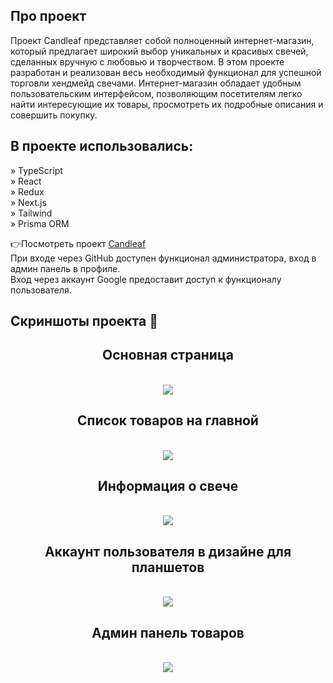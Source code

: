 ## Про проект 
Проект Candleaf представляет собой полноценный интернет-магазин, который предлагает широкий выбор уникальных и красивых свечей, сделанных вручную с любовью и творчеством. 
В этом проекте разработан и реализован весь необходимый функционал для успешной торговли хендмейд свечами.
Интернет-магазин обладает удобным пользовательским интерфейсом, позволяющим посетителям легко найти интересующие их товары, просмотреть их подробные описания и совершить покупку.

## В проекте использовались: 

» TypeScript <br>
» React <br>
» Redux <br> 
» Next.js <br> 
» Tailwind <br> 
» Prisma ORM <br> 


👉Посмотреть проект <a href='https://candleaf-nextjs.vercel.app/'>Candleaf</a>
<br> 
<span>При входе через GitHub доступен функционал администратора, вход в админ панель в профиле.</span>
<br> 
<span>Вход через аккаунт Google предоставит доступ к функционалу пользователя.</span>
<br> 
## Скриншоты проекта 📸

<div align='center'>
<h2>Основная страница</h2>
<br> 
<img src="https://i.ibb.co/2q4GjgW/sc-1.png">
<br> 
<h2>Список товаров на главной
</h2>
<br> 
<img src="https://i.ibb.co/g312qbw/sc-2.png">
<br> 
<h2>Информация о свече</h2>
<br> 
<img src="https://i.ibb.co/tXVd1bC/sc-5.png">
<br> 
<h2>Аккаунт пользователя в дизайне для планшетов</h2>
<br> 
<img src="https://i.ibb.co/267mcVj/sc-3.png">
<br> 
<h2>Админ панель товаров</h2>
<br> 
<img src="https://i.ibb.co/kJYWVMd/sc-4.png">
<br> 

</div>
